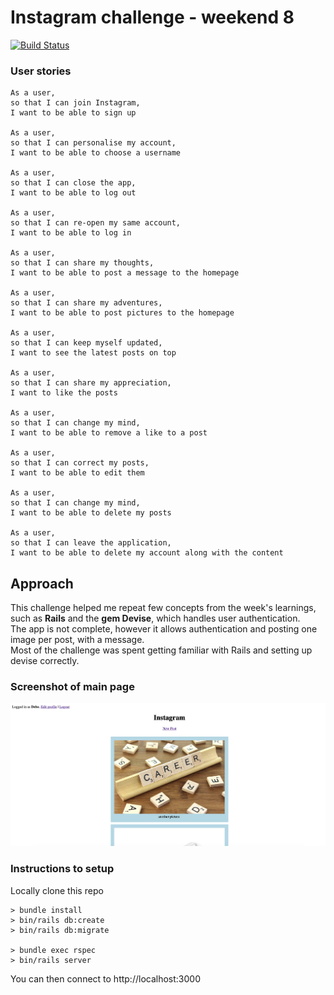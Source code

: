 # Instagram challenge - weekend 8

[![Build Status](https://travis-ci.org/Debora38/instagram-challenge.svg?branch=master)](https://travis-ci.org/Debora38/instagram-challenge)

### User stories

```
As a user,
so that I can join Instagram,
I want to be able to sign up

As a user,
so that I can personalise my account,
I want to be able to choose a username

As a user,
so that I can close the app,
I want to be able to log out

As a user,
so that I can re-open my same account,
I want to be able to log in

As a user,
so that I can share my thoughts,
I want to be able to post a message to the homepage

As a user,
so that I can share my adventures,
I want to be able to post pictures to the homepage

As a user,
so that I can keep myself updated,
I want to see the latest posts on top

As a user,
so that I can share my appreciation,
I want to like the posts

As a user,
so that I can change my mind,
I want to be able to remove a like to a post

As a user,
so that I can correct my posts,
I want to be able to edit them

As a user,
so that I can change my mind,
I want to be able to delete my posts

As a user,
so that I can leave the application,
I want to be able to delete my account along with the content
```

## Approach

This challenge helped me repeat few concepts from the week's learnings, such as **Rails** and the **gem Devise**, which handles user authentication.<br>
The app is not complete, however it allows authentication and posting one image per post, with a message.<br>
Most of the challenge was spent getting familiar with Rails and setting up devise correctly.

### Screenshot of main page
<img src='https://github.com/Debora38/instagram-challenge/blob/master/app/assets/images/Screenshot%202019-03-03%20at%2022.30.57.png?raw=true' alt='main-page'>

### Instructions to setup

Locally clone this repo
```
> bundle install
> bin/rails db:create
> bin/rails db:migrate

> bundle exec rspec
> bin/rails server
```
You can then connect to http://localhost:3000
